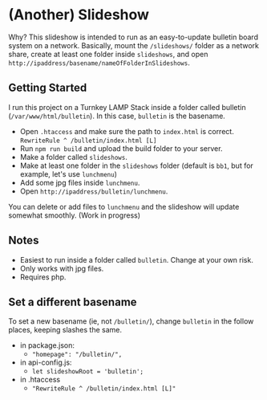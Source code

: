 # (Another) Slideshow

Why? This slideshow is intended to run as an easy-to-update bulletin board system on a network. Basically, mount the `/slideshows/` folder as a network share, create at least one folder inside `slideshows`, and open `http://ipaddress/basename/nameOfFolderInSlideshows`.

## Getting Started

I run this project on a Turnkey LAMP Stack inside a folder called bulletin (`/var/www/html/bulletin`). In this case, `bulletin` is the basename.

* Open `.htaccess` and make sure the path to `index.html` is correct. `RewriteRule ^ /bulletin/index.html [L]`
* Run `npm run build` and upload the build folder to your server.
* Make a folder called `slideshows`.
* Make at least one folder in the `slideshows` folder (default is `bb1`, but for example, let's use `lunchmenu`)
* Add some jpg files inside `lunchmenu`.
* Open `http://ipaddress/bulletin/lunchmenu`.

You can delete or add files to `lunchmenu` and the slideshow will update somewhat smoothly. (Work in progress)

## Notes

* Easiest to run inside a folder called `bulletin`. Change at your own risk.
* Only works with jpg files.
* Requires php.

## Set a different basename

To set a new basename (ie, not `/bulletin/`), change `bulletin` in the follow places, keeping slashes the same.

* in package.json:
	* `"homepage": "/bulletin/",`
* in api-config.js:
  * `let slideshowRoot = 'bulletin';`
* in .htaccess
	* `"RewriteRule ^ /bulletin/index.html [L]"`
